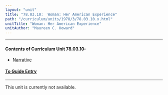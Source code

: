 ```yaml
---
layout: "unit"
title: "78.03.10:  Woman: Her American Experience"
path: "/curriculum/units/1978/3/78.03.10.x.html"
unitTitle: "Woman: Her American Experience"
unitAuthor: "Maureen C. Howard"
---
```

<body>
 <p>
 </p>
 <hr/>
 <h4>
  Contents of Curriculum Unit 78.03.10:
 </h4>
 <ul>
  <a href="#a">
   <li>
    Narrative
   </li>
  </a>
 </ul>
 <h4>
  <a href="../../../guides/1978/3/78.03.10.x.html">
   To Guide Entry
  </a>
 </h4>
 <p>
 </p>
 <hr/>
 This unit is currently not available.
 <p>
 </p>
 <!-- only requires standard footer -->
</body>